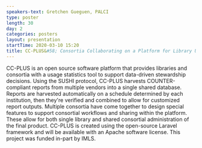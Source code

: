 ```yaml
---
speakers-text: Gretchen Gueguen, PALCI
type: poster
length: 30
day: 2
categories: posters
layout: presentation
startTime: 2020-03-10 15:20
title: CC-PLUS&#58; Consortia Collaborating on a Platform for Library Usage Statistics
---
```

CC-PLUS is an open source software platform that provides libraries and consortia with a usage statistics tool to support data-driven stewardship decisions. Using the SUSHI protocol, CC-PLUS harvests COUNTER-compliant reports from multiple vendors into a single shared database. Reports are harvested automatically on a schedule determined by each institution, then they're verified and combined to allow for customized report outputs. Multiple consortia have come together to design special features to support consortial workflows and sharing within the platform. These allow for both single library and shared consortial administration of the final product. CC-PLUS is created using the open-source Laravel framework and will be available with an Apache software license. This project was funded in-part by IMLS.
